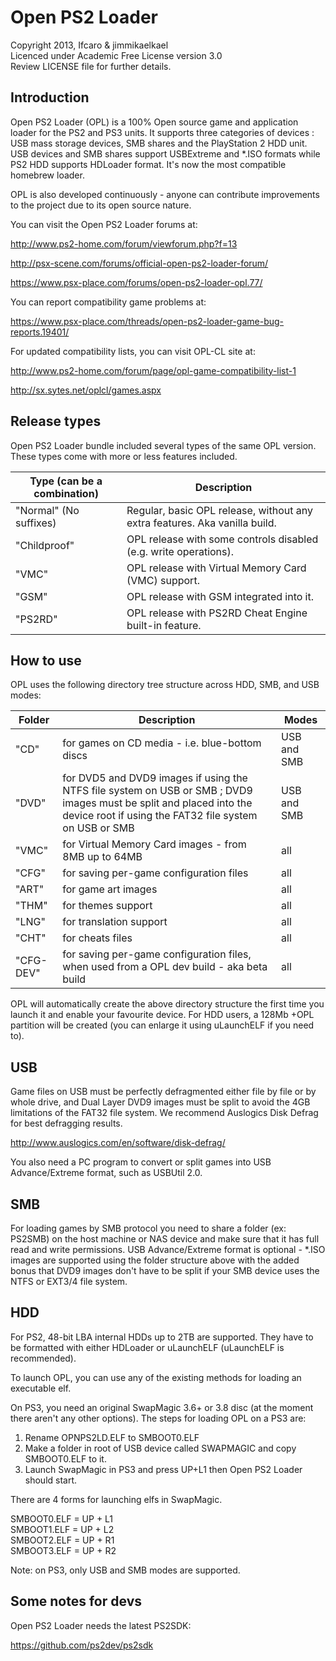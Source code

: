 # Open PS2 Loader

Copyright 2013, Ifcaro & jimmikaelkael  
Licenced under Academic Free License version 3.0  
Review LICENSE file for further details.  

## Introduction

Open PS2 Loader (OPL) is a 100% Open source game and application loader for
the PS2 and PS3 units. It supports three categories of devices : USB mass
storage devices, SMB shares and the PlayStation 2 HDD unit. USB devices and
SMB shares support USBExtreme and \*.ISO formats while PS2 HDD supports HDLoader
format. It's now the most compatible homebrew loader.  

OPL is also developed continuously - anyone can contribute improvements to
the project due to its open source nature.  

You can visit the Open PS2 Loader forums at:  

http://www.ps2-home.com/forum/viewforum.php?f=13

http://psx-scene.com/forums/official-open-ps2-loader-forum/ 

https://www.psx-place.com/forums/open-ps2-loader-opl.77/

You can report compatibility game problems at:

https://www.psx-place.com/threads/open-ps2-loader-game-bug-reports.19401/

For updated compatibility lists, you can visit OPL-CL site at:  

http://www.ps2-home.com/forum/page/opl-game-compatibility-list-1

http://sx.sytes.net/oplcl/games.aspx  

## Release types

Open PS2 Loader bundle included several types of the same OPL version. These
types come with more or less features included.  

| Type (can be a combination) | Description                                                                       |
| --------------------------- | --------------------------------------------------------------------------------- |
| "Normal" (No suffixes)      | Regular, basic OPL release, without any extra features. Aka vanilla build.        |
| "Childproof"                | OPL release with some controls disabled (e.g. write operations).                  |
| "VMC"                       | OPL release with Virtual Memory Card (VMC) support.                               |
| "GSM"                       | OPL release with GSM integrated into it.                                          |
| "PS2RD"                     | OPL release with PS2RD Cheat Engine built-in feature.                             | 

## How to use

OPL uses the following directory tree structure across HDD, SMB, and
USB modes:  

| Folder | Description | Modes |
| ------ | ----------- | ----- |
| "CD" | for games on CD media - i.e. blue-bottom discs | USB and SMB |
| "DVD" | for DVD5 and DVD9 images if using the NTFS file system on USB or SMB ; DVD9 images must be split and placed into the device root if using the FAT32 file system on USB or SMB | USB and SMB |
| "VMC" | for Virtual Memory Card images - from 8MB up to 64MB | all |
| "CFG" | for saving per-game configuration files | all |
| "ART" | for game art images | all |
| "THM" | for themes support | all |
| "LNG" | for translation support | all |
| "CHT" | for cheats files | all |
| "CFG-DEV" | for saving per-game configuration files, when used from a OPL dev build - aka beta build | all |

OPL will automatically create the above directory structure the first time
you launch it and enable your favourite device. For HDD users, a 128Mb +OPL
partition will be created (you can enlarge it using uLaunchELF if you need to).  

## USB

Game files on USB must be perfectly defragmented either file by file or
by whole drive, and Dual Layer DVD9 images must be split to avoid the 4GB
limitations of the FAT32 file system. We recommend Auslogics Disk Defrag
for best defragging results.  

http://www.auslogics.com/en/software/disk-defrag/  

You also need a PC program to convert or split games into USB Advance/Extreme
format, such as USBUtil 2.0.  

## SMB

For loading games by SMB protocol you need to share a folder (ex: PS2SMB)
on the host machine or NAS device and make sure that it has full read and
write permissions. USB Advance/Extreme format is optional - \*.ISO images
are supported using the folder structure above with the added bonus that
DVD9 images don't have to be split if your SMB device uses the NTFS or
EXT3/4 file system.  

## HDD

For PS2, 48-bit LBA internal HDDs up to 2TB are supported. They have to be
formatted with either HDLoader or uLaunchELF (uLaunchELF is recommended).  

To launch OPL, you can use any of the existing methods for loading an
executable elf.  

On PS3, you need an original SwapMagic 3.6+ or 3.8 disc (at the moment
there aren't any other options). The steps for loading OPL on a PS3 are:  

1. Rename OPNPS2LD.ELF to SMBOOT0.ELF
2. Make a folder in root of USB device called SWAPMAGIC and copy SMBOOT0.ELF to it.
3. Launch SwapMagic in PS3 and press UP+L1 then Open PS2 Loader should start.

There are 4 forms for launching elfs in SwapMagic.  

SMBOOT0.ELF = UP + L1  
SMBOOT1.ELF = UP + L2  
SMBOOT2.ELF = UP + R1  
SMBOOT3.ELF = UP + R2  

Note: on PS3, only USB and SMB modes are supported.  

## Some notes for devs

Open PS2 Loader needs the latest PS2SDK:  

https://github.com/ps2dev/ps2sdk
